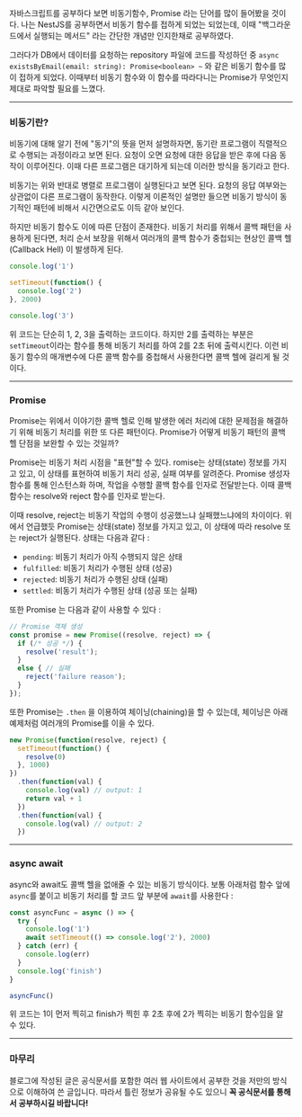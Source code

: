 자바스크립트를 공부하다 보면 비동기함수, Promise 라는 단어를 많이 들어봤을 것이다. 나는 NestJS를 공부하면서 비동기 함수를 접하게 되었는 되었는데, 이때 "백그라운드에서 실행되는 메서드" 라는 간단한 개념만 인지한채로 공부하였다.

그러다가 DB에서 데이터를 요청하는 repository 파일에 코드를 작성하던 중 `async existsByEmail(email: string): Promise<boolean> ~` 와 같은 비동기 함수를 많이 접하게 되었다. 이때부터 비동기 함수와 이 함수를 따라다니는 Promise가 무엇인지 제대로 파악할 필요를 느꼈다.

---
### 비동기란?

비동기에 대해 알기 전에 "동기"의 뜻을 먼저 설명하자면, 동기란 프로그램이 직렬적으로 수행되는 과정이라고 보면 된다. 요청이 오면 요청에 대한 응답을 받은 후에 다음 동작이 이루어진다. 이때 다른 프로그램은 대기하게 되는데 이러한 방식을 동기라고 한다.

비동기는 위와 반대로 병렬로 프로그램이 실행된다고 보면 된다. 요청의 응답 여부와는 상관없이 다른 프로그램이 동작한다. 이렇게 이론적인 설명만 들으면 비동기 방식이 동기적인 패턴에 비해서 시간면으로도 이득 같아 보인다.

하지만 비동기 함수도 이에 따른 단점이 존재한다. 비동기 처리를 위해서 콜백 패턴을 사용하게 된다면, 처리 순서 보장을 위해서 여러개의 콜백 함수가 중첩되는 현상인 콜백 헬(Callback Hell) 이 발생하게 된다.

```js
console.log('1')

setTimeout(function() {
  console.log('2')
}, 2000)

console.log('3')
```

위 코드는 단순히 1, 2, 3을 출력하는 코드이다. 하지만 2를 출력하는 부분은 `setTimeout`이라는 함수를 통해 비동기 처리를 하여 2를 2초 뒤에 출력시킨다. 이런 비동기 함수의 매개변수에 다른 콜백 함수를 중첩해서 사용한다면 콜백 헬에 걸리게 될 것이다.

---
### Promise

Promise는 위에서 이야기한 콜백 헬로 인해 발생한 에러 처리에 대한 문제점을 해결하기 위해 비동기 처리를 위한 또 다른 패턴이다. Promise가 어떻게 비동기 패턴의 콜백 헬 단점을 보완할 수 있는 것일까?

Promise는 비동기 처리 시점을 "표현"할 수 있다. romise는 상태(state) 정보를 가지고 있고, 이 상태를 표현하여 비동기 처리 성공, 실패 여부를 알려준다. Promise 생성자 함수를 통해 인스턴스화 하며, 작업을 수행할 콜백 함수를 인자로 전달받는다. 이때 콜백 함수는 resolve와 reject 함수를 인자로 받는다.

이때 resolve, reject는 비동기 작업의 수행이 성공했느냐 실패했느냐에의 차이이다. 위에서 언급했듯 Promise는 상태(state) 정보를 가지고 있고, 이 상태에 따라 resolve 또는 reject가 실행된다. 상태는 다음과 같다 :
- `pending`: 비동기 처리가 아직 수행되지 않은 상태
- `fulfilled`: 비동기 처리가 수행된 상태 (성공)
- `rejected`: 비동기 처리가 수행된 상태 (실패)
- `settled`: 비동기 처리가 수행된 상태 (성공 또는 실패)

또한 Promise 는 다음과 같이 사용할 수 있다 :
```javascript
// Promise 객체 생성
const promise = new Promise((resolve, reject) => {
  if (/* 성공 */) {
    resolve('result');
  }
  else { // 실패
    reject('failure reason');
  }
});
```

또한 Promise는 `.then` 을 이용하여 체이닝(chaining)을 할 수 있는데, 체이닝은 아래 예제처럼 여러개의 Promise를 이을 수 있다.

```js
new Promise(function(resolve, reject) {
  setTimeout(function() {
    resolve(0)
  }, 1000)
})
  .then(function(val) {
    console.log(val) // output: 1
    return val + 1
  })
  .then(function(val) {
    console.log(val) // output: 2
  })
```

---
### async await

async와 await도 콜백 헬을 없애줄 수 있는 비동기 방식이다. 보통 아래처럼 함수 앞에 `async`를 붙이고 비동기 처리를 할 코드 앞 부분에 `await`를 사용한다 :
```js
const asyncFunc = async () => {
  try {
    console.log('1')
    await setTimeout(() => console.log('2'), 2000)
  } catch (err) {
    console.log(err)
  }
  console.log('finish')
}

asyncFunc()
```

위 코드는 1이 먼저 찍히고 finish가 찍힌 후 2초 후에 2가 찍히는 비동기 함수임을 알 수 있다.

---
### 마무리

블로그에 작성된 글은 공식문서를 포함한 여러 웹 사이트에서 공부한 것을 저만의 방식으로 이해하여 쓴 글입니다. 따라서 틀린 정보가 공유될 수도 있으니 **꼭 공식문서를 통해서 공부하시길 바랍니다!**